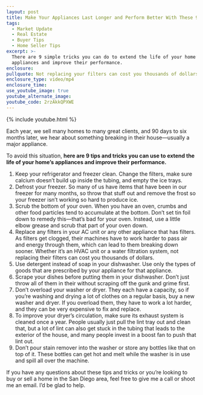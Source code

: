 ```yaml
---
layout: post
title: Make Your Appliances Last Longer and Perform Better With These 9 Tricks
tags:
  - Market Update
  - Real Estate
  - Buyer Tips
  - Home Seller Tips
excerpt: >-
  There are 9 simple tricks you can do to extend the life of your home’s
  appliances and improve their performance.
enclosure:
pullquote: Not replacing your filters can cost you thousands of dollars.
enclosure_type: video/mp4
enclosure_time:
use_youtube_image: true
youtube_alternate_image:
youtube_code: 2rzAkkQPXWE
---
```



{% include youtube.html %}

Each year, we sell many homes to many great clients, and 90 days to six months later, we hear about something breaking in their house—usually a major appliance.&nbsp;

To avoid this situation, **here are 9 tips and tricks you can use to extend the life of your home’s appliances and improve their performance.**&nbsp;

1. Keep your refrigerator and freezer clean. Change the filters, make sure calcium doesn’t build up inside the tubing, and empty the ice trays.&nbsp;
2. Defrost your freezer. So many of us have items that have been in our freezer for many months, so throw that stuff out and remove the frost so your freezer isn’t working so hard to produce ice.&nbsp;
3. Scrub the bottom of your oven. When you have an oven, crumbs and other food particles tend to accumulate at the bottom. Don’t set tin foil down to remedy this—that’s bad for your oven. Instead, use a little elbow grease and scrub that part of your oven down.&nbsp;
4. Replace any filters in your AC unit or any other appliance that has filters. As filters get clogged, their machines have to work harder to pass air and energy through them, which can lead to them breaking down sooner. Whether it’s an HVAC unit or a water filtration system, not replacing their filters can cost you thousands of dollars.&nbsp;
5. Use detergent instead of soap in your dishwasher. Use only the types of goods that are prescribed by your appliance for that appliance.&nbsp;
6. Scrape your dishes before putting them in your dishwasher. Don’t just throw all of them in their without scraping off the gunk and grime first.&nbsp;
7. Don’t overload your washer or dryer. They each have a capacity, so if you’re washing and drying a lot of clothes on a regular basis, buy a new washer and dryer. If you overload them, they have to work a lot harder, and they can be very expensive to fix and replace.&nbsp;
8. To improve your dryer’s circulation, make sure its exhaust system is cleaned once a year. People usually just pull the lint tray out and clean that, but a lot of lint can also get stuck in the tubing that leads to the exterior of the house, and many people invest in a boost fan to push that lint out.&nbsp;
9. Don’t pour stain remover into the washer or store any bottles like that on top of it. These bottles can get hot and melt while the washer is in use and spill all over the machine.&nbsp;

If you have any questions about these tips and tricks or you’re looking to buy or sell a home in the San Diego area, feel free to give me a call or shoot me an email. I’d be glad to help.